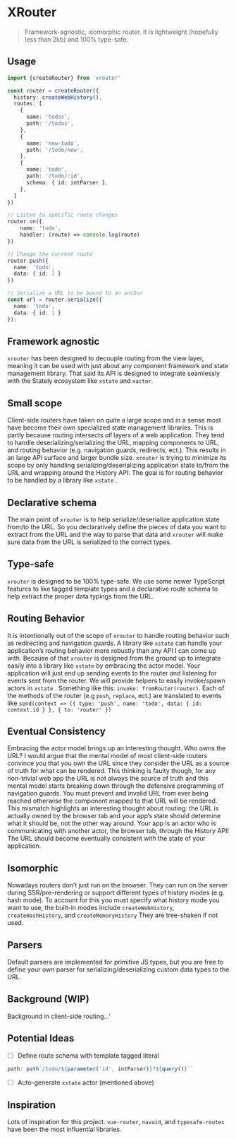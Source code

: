 # XRouter
> Framework-agnostic, isomorphic router. It is lightweight (hopefully less than 2kb) and 100% type-safe.
## Usage
```ts
import {createRouter} from 'xrouter'

const router = createRouter({
  history: createWebHistory(),
  routes: [
    {
      name: 'todos',
      path: '/todos',
    },
    {
      name: 'new-todo',
      path: '/todo/new',
    },
    {
      name: 'todo',
      path: '/todo/:id',
      schema: { id: intParser },
    },
  ]
})

// Listen to specific route changes
router.on({
	name: 'todo',
	handler: (route) => console.log(route)
})

// Change the current route
router.push({ 
  name: 'todo', 
  data: { id: 1 } 
})

// Serialize a URL to be bound to an anchor
const url = router.serialize({ 
  name: 'todo', 
  data: { id: 1 } 
});
```

## Framework agnostic
`xrouter`  has been designed to decouple routing from the view layer, meaning it can be used with just about any component framework and state management library. That said its API is designed to integrate seamlessly with the Stately ecosystem like `xstate` and `xactor`. 

## Small scope
Client-side routers have taken on quite a large scope and in a sense most have become their own specialized state management libraries. This is partly because routing intersects *all* layers of a web application. They tend to handle deserializing/serializing the URL, mapping components to URL, and routing behavior (e.g. navigation guards, redirects, ect.).  This results in an large API surface and larger bundle size. `xrouter` is trying to minimize its scope by only handling serializing/deserializing application state to/from the URL and wrapping around the History API. The goal is for routing behavior to be handled by a library like `xstate` .

## Declarative schema
The main point of  `xrouter` is to help serialize/deserialize application state from/to the URL. So you declaratively define the pieces of data you want to extract from the URL and the way to parse that data and `xrouter` will make sure data from the URL is serialized to the correct types. 
## Type-safe
`xrouter` is designed to be 100% type-safe. We use some newer TypeScript features to like tagged template types and a declarative route schema to help extract the proper data typings from the URL.

## Routing Behavior
It is intentionally out of the scope of `xrouter` to handle routing behavior such as redirecting and navigation guards. A library like `xstate` can handle your application’s routing behavior more robustly than any API I can come up with. Because of that `xrouter` is designed from the ground up to integrate easily into a library like `xstate` by embracing the actor model. Your application will just end up sending events to the router and listening for events sent from the router. We will provide helpers to easily invoke/spawn actors in `xstate` . Something like this: `invoke: fromRouter(router)`. Each of the methods of the router (e.g `push`, `replace`, ect.) are translated to events like `send(context => ({ type: 'push', name: 'todo', data: { id: context.id } }, { to: 'router' })`

## Eventual Consistency
Embracing the actor model brings up an interesting thought. Who owns the URL? I would argue that the mental model of most client-side routers convince you that you own the URL since they consider the URL as a source of truth for what can be rendered. This thinking is faulty though, for any non-trivial web app the URL is not always the source of truth and this mental model starts breaking down through the defensive programming of navigation guards. You must prevent and invalid URL from ever being reached otherwise the component mapped to that URL will be rendered. This mismatch highlights an interesting thought about routing: the URL is actually owned by the browser tab and your app’s state should determine what it should be, not the other way around. Your app is an actor who is communicating with another actor, the browser tab, through the History API! The URL should become eventually consistent with the state of your application. 

## Isomorphic
Nowadays routers don’t just run on the browser. They can run on the server during SSR/pre-rendering or support different types of history modes (e.g. hash mode). To account for this you must specify what history mode you want to use, the built-in modes include `createWebHistory`, `createHashHistory`, and `createMemoryHistory` They are tree-shaken if not used.

## Parsers
Default parsers are implemented for primitive JS types, but you are free to define your own parser for serializing/deserializing custom data types to the URL.

## Background (WIP)
Background in client-side routing…'

## Potential Ideas
- [ ] Define route schema with template tagged literal 
```ts
path: path`/todo/${parameter('id', intParser)}?${query()}``
```
- [ ] Auto-generate `xstate` actor (mentioned above)
## Inspiration
Lots of inspiration for this project. `vue-router`, `navaid`, and `typesafe-routes` have been the most influential libraries.